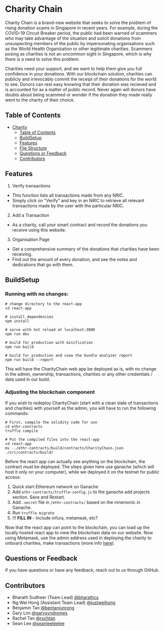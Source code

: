 # Charity Chain

Charity Chain is a brand-new website that seeks to solve the problem of rising donation scams in Singapore in recent years. For example, during the COVID-19 Circuit Breaker period, the public had been warned of scammers who may take advantage of the situation and solicit donations from unsuspecting members of the public by impersonating organisations such as the World Health Organization or other legitimate charities. Scammers posing as charities is not an uncommon sight in Singapore, which is why there is a need to solve this problem.

Charities need your support, and we want to help them give you full confidence in your donations.
With our blockchain solution, charities can publicly and irrevocably commit the receipt of their donations for the world to see.
Donors can rest easy knowing that their donation was recieved and is accounted for as a matter of public record.
Never again will donors have doubts about being scammed or wonder if the donation they made really went to the charity of their choice.

## Table of Contents

- [Charity](#charity)
  - [Table of Contents](#table-of-contents)
  - [BuildSetup](#buildsetup)
  - [Features](#features)
  - [File Structure](#file-structure)
  - [Questions or Feedback](#questions-or-feedback)
  - [Contributors](#contributors)

## Features

1. Verify transactions
- This function lists all transactions made from any NRIC. 
- Simply click on "Verify" and key in an NRIC to retrieve all relevant transactions made by the user with the particular NRIC.

2. Add a Transaction
- As a charity, call your smart contract and record the donations you receive using this website. 

3. Organisation Page
- Get a comprehensive summary of the donations that charities have been receiving. 
- Find out the amount of every donation, and see the notes and dedications that go with them.

## BuildSetup

### Running with no changes:

```
# change directory to the react-app
cd react-app

# install dependencies
npm install

# serve with hot reload at localhost:3000
npm run dev

# build for production with minification
npm run build

# build for production and view the bundle analyzer report
npm run build --report
```

This will have the CharityChain web app be deployed as is, with no change in the admin, ownership, transactions, charities or any other credentials / data used in our build.

### Adjusting the blockchain component

If you wish to redeploy CharityChain (start with a clean slate of transactions and charities) with yourself as the admin, you will have to run the following commands:

```
# First, compile the solidity code for use
cd ethr-contracts
truffle compile

# Put the compiled files into the react-app
cd react-app
mv ../ethr-contracts/build/contracts/CharityChain.json ./src/contracts/build/
```

Before the react app can actually see anything on the blockchain, the contract must be deployed.
The steps given here use ganache (which will host it only on your computer), while we deployed it on the testnet for public access:

1. Quick start Ethereum network on Ganache
1. Add `ethr-contracts/truffle-config.js` to the ganache add projects section. Save and Restart.
1. Add `.secret` file in `/ethr-contracts/` based on the mnemonic in Ganache.
1. Run `truffle migrate`
1. !!! **FILL IN** - Include infura, metamask, etc?

Now that the react app can point to the blockchain, you can load up the locally hosted react app to view the blockchain data on our website.
Now using Metamask, use the admin address used in deploying the charity to onboard charities, make transactions (more info [here](https://www.trufflesuite.com/docs/truffle/getting-started/truffle-with-metamask)).

## Questions or Feedback

If you have questions or have any feedback, reach out to us through GitHub.

## Contributors

- Bharath Sudheer (Team Lead) [@bharathcs](https://github.com/bharathcs)
- Ng Wei Hong (Assistant Team Lead) [@justweihong](https://github.com/justweihong)
- Benjamin Tan [@bentanjunrong](https://github.com/bentanjunrong)
- Gary Lim [@garysyndromes](https://github.com/garysyndromes/)
- Rachel Tan [@rxchtan](https://github.com/rxchtan)
- Sean Lee [@seanleeleelee](https://github.com/seanleeleelee)
